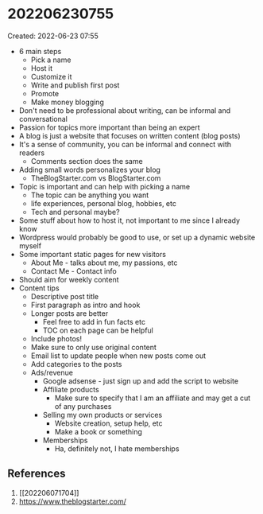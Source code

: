 # 202206230755
Created: 2022-06-23 07:55
- 6 main steps
	- Pick a name
	- Host it
	- Customize it
	- Write and publish first post
	- Promote
	- Make money blogging
- Don't need to be professional about writing, can be informal and conversational
- Passion for topics more important than being an expert
- A blog is just a website that focuses on written content (blog posts)
- It's a sense of community, you can be informal and connect with readers
	- Comments section does the same
- Adding small words personalizes your blog
	- TheBlogStarter.com vs BlogStarter.com
- Topic is important and can help with picking a name
	- The topic can be anything you want
	- life experiences, personal blog, hobbies, etc
	- Tech and personal maybe?
- Some stuff about how to host it, not important to me since I already know
- Wordpress would probably be good to use, or set up a dynamic website myself
- Some important static pages for new visitors
	- About Me - talks about me, my passions, etc
	- Contact Me - Contact info
- Should aim for weekly content
- Content tips
	- Descriptive post title
	- First paragraph as intro and hook
	- Longer posts are better
		- Feel free to add in fun facts etc
		- TOC on each page can be helpful
	- Include photos!
	- Make sure to only use original content
	- Email list to update people when new posts come out
	- Add categories to the posts
	- Ads/revenue
		- Google adsense - just sign up and add the script to website
		- Affiliate products
			- Make sure to specify that I am an affiliate and may get a cut of any purchases
		- Selling my own products or services
			- Website creation, setup help, etc
			- Make a book or something
		- Memberships
			- Ha, definitely not, I hate memberships

## References
1.  [[202206071704]]
2. https://www.theblogstarter.com/